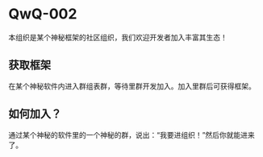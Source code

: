 # QwQ-002

本组织是某个神秘框架的社区组织，我们欢迎开发者加入丰富其生态！

## 获取框架

在某个神秘软件内进入群组表群，等待里群开发加入。加入里群后可获得框架。

## 如何加入？

通过某个神秘的软件里的一个神秘的群，说出：“我要进组织！”然后你就能进来了。
